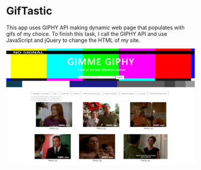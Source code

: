 # GifTastic


This app uses GIPHY API making dynamic web page that populates with gifs of my choice. To finish this task, I call the GIPHY API and use JavaScript and jQuery to change the HTML of my site. 


[<img src="assets/images/Screenshot-GifTastic.PNG">](https://sheimagh.github.io/GifTastic/)

